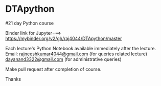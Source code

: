 # DTApython
#21 day Python course

Binder link for Jupyter===>
https://mybinder.org/v2/gh/raj4044/DTApython/master

Each lecture's Python Notebook available immediately after the lecture.
Email: rajneeshkumar4044@gmail.com (for queries related lecture)
       dayanand3322@gmail.com (for administrative queries)
       
Make pull request after completion of course.

Thanks
